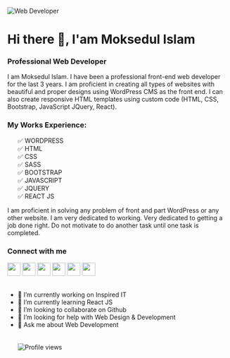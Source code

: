 ![Web Developer](https://github.com/dmoksedul/mydocuments/blob/main/cover.jpg?raw=true)

# Hi there 👋, I'am Moksedul Islam
### Professional Web Developer

I am Moksedul Islam. I have been a professional front-end web developer for the last 3 years. I am proficient in creating all types of websites with beautiful and proper designs using WordPress CMS as the front end. 
I can also create responsive HTML templates using custom code (HTML, CSS, Bootstrap, JavaScript JQuery, React). 

<h3>My Works Experience:</h3>
<ul>
  <div>✅ WORDPRESS</div>
  <div>✅ HTML</div>
  <div>✅ CSS</div>
  <div>✅ SASS</div>
  <div>✅ BOOTSTRAP</div>
  <div>✅ JAVASCRIPT</div>
  <div>✅ JQUERY</div>
  <div>✅ REACT JS</div>
</ul>

I am proficient in solving any problem of front and part WordPress or any other website. I am very dedicated to working. Very dedicated to getting a job done right. 
Do not motivate to do another task until one task is completed.

<h3>Connect with me</h3>
<a target="_blank" href="https://www.facebook.com/dmoksedul"><img width="30px" src="https://github.com/dvmoksedul/icons/blob/main/facebook.png" alt=""></a>
<a target="_blank" href="https://instagram.com/dmoksedul"><img width="30px" src="https://github.com/dvmoksedul/icons/blob/main/instagram.png?raw=true" alt=""></a>
<a target="_blank" href="https://twitter.com/dmoksedul"><img width="30px" src="https://github.com/dvmoksedul/icons/blob/main/twitter.png" alt=""></a>
<a target="_blank" href="https://linkedin.com/in/dmoksedul"><img width="30px" src="https://github.com/dvmoksedul/icons/blob/main/linkedin%20(2).png?raw=true" alt=""></a>
<a target="_blank" href="https://dmoksedul.github.io/moksedul.me/"><img width="30px" src="https://github.com/dvmoksedul/icons/blob/main/globe.png" alt=""></a>
<a target="_blank" href="https://wa.link/r458sm"><img width="30px" src="https://github.com/dvmoksedul/icons/blob/main/whatsapp.png" alt=""></a>
<br/><br/>

- 🔭 I’m currently working on Inspired IT 
- 🌱 I’m currently learning React JS 
- 👯 I’m looking to collaborate on Github 
- 🤔 I’m looking for help with Web Design & Development 
- 💬 Ask me about Web Development 
<br/><br/><br/>
![Profile views](https://gpvc.arturio.dev/dvoksedul)  

